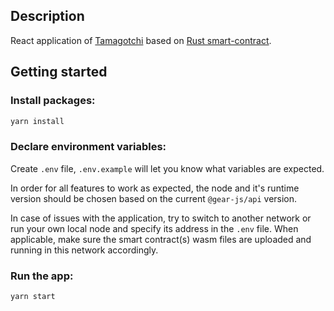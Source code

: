 ## Description

React application of [Tamagotchi](https://github.com/gear-foundation/dapps/tree/master/frontend/syndote) based on [Rust smart-contract](https://github.com/gear-foundation/dapps/tree/master/contracts/tamagotchi-battle).

## Getting started

### Install packages:

```sh
yarn install
```

### Declare environment variables:

Create `.env` file, `.env.example` will let you know what variables are expected.

In order for all features to work as expected, the node and it's runtime version should be chosen based on the current `@gear-js/api` version.

In case of issues with the application, try to switch to another network or run your own local node and specify its address in the `.env` file. When applicable, make sure the smart contract(s) wasm files are uploaded and running in this network accordingly.

### Run the app:

```sh
yarn start
```
